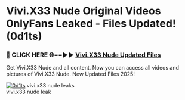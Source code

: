 # Vivi.X33 Nude Original Videos 0nlyFans Leaked - Files Updated! (0d1ts)

<h3>🔴 CLICK HERE 🌐==►► <a href="https://tinyurl.com/5h6xmrr3" rel="nofollow">Vivi.X33 Nude Updated Files</a></h3>

Get Vivi.X33 Nude and all content. Now you can access all videos and pictures of Vivi.X33 Nude. New Updated Files 2025!

[![0d1ts](https://i.imgur.com/KVD873Z.gif)](https://tinyurl.com/5h6xmrr3)
vivi.x33 nude leaks<br>
vivi.x33 nude leak